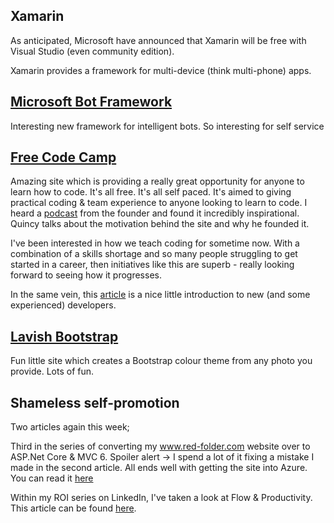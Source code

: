 ## Xamarin
As anticipated, Microsoft have announced that Xamarin will be free with Visual Studio (even community edition).

Xamarin provides a framework for multi-device (think multi-phone) apps.

## [Microsoft Bot Framework](https://dev.botframework.com/)
Interesting new framework for intelligent bots.  So interesting for self service

## [Free Code Camp](http://www.freecodecamp.com/)
Amazing site which is providing a really great opportunity for anyone to learn how to code.  It's all free.  It's all self paced.  It's aimed to giving practical coding &amp; team experience to anyone looking to learn to code.  I heard a [podcast](https://devchat.tv/js-jabber/204-jsj-free-code-camp-with-quincy-larson) from the founder and found it incredibly inspirational.  Quincy talks about the motivation behind the site and why he founded it.

I've been interested in how we teach coding for sometime now.  With a combination of a skills shortage and so many people struggling to get started in a career, then initiatives like this are superb - really looking forward to seeing how it progresses.

In the same vein, this [article](https://medium.freecodecamp.com/things-i-wish-someone-had-told-me-when-i-was-learning-how-to-code-565fc9dcb329#.i4lcqxi9w) is a nice little introduction to new (and some experienced) developers.

## [Lavish Bootstrap](http://www.lavishbootstrap.com/)
Fun little site which creates a Bootstrap colour theme from any photo you provide.  Lots of fun.

## Shameless self-promotion
Two articles again this week;

Third in the series of converting my www.red-folder.com website over to ASP.Net Core &amp; MVC 6.  Spoiler alert -> I spend a lot of it fixing a mistake I made in the second article.  All ends well with getting the site into Azure.  You can read it [here](/blog/converting-to-aspnet-core-part-3)

Within my ROI series on LinkedIn, I've taken a look at Flow &amp; Productivity.  This article can be found [here](/blog/focus-and-productivity).
